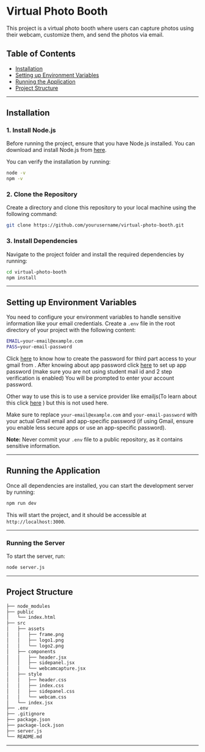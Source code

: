 
# Virtual Photo Booth

This project is a virtual photo booth where users can capture photos using their webcam, customize them, and send the photos via email.

## Table of Contents
- [Installation](#installation)
- [Setting up Environment Variables](#setting-up-environment-variables)
- [Running the Application](#running-the-application)
- [Project Structure](#project-structure)

---

## Installation

### 1. Install Node.js
Before running the project, ensure that you have Node.js installed. You can download and install Node.js from [here](https://nodejs.org/en/download/).

You can verify the installation by running:

```bash
node -v
npm -v
```

### 2. Clone the Repository
Create a directory and clone this repository to your local machine using the following command:

```bash
git clone https://github.com/yourusername/virtual-photo-booth.git
```

### 3. Install Dependencies
Navigate to the project folder and install the required dependencies by running:

```bash
cd virtual-photo-booth
npm install
```

---

## Setting up Environment Variables

You need to configure your environment variables to handle sensitive information like your email credentials. Create a `.env` file in the root directory of your project with the following content:

```bash
EMAIL=your-email@example.com
PASS=your-email-password
```

Click [here](https://support.google.com/accounts/answer/185833?hl=en) to know how to create the password for third part access to your gmail from .
After knowing about app password click [here](https://myaccount.google.com/apppasswords) to set up app password (make sure you are not using student mail id and 2 step verification is enabled)
You will be prompted to enter your account password.

Other way to use this is to use a service provider like emailjs(To learn about this click [here](https://www.emailjs.com/docs/) ) but this is not used here.

Make sure to replace `your-email@example.com` and `your-email-password` with your actual Gmail email and app-specific password (if using Gmail, ensure you enable less secure apps or use an app-specific password).

**Note:** Never commit your `.env` file to a public repository, as it contains sensitive information.

---

## Running the Application

Once all dependencies are installed, you can start the development server by running:

```bash
npm run dev
```

This will start the project, and it should be accessible at `http://localhost:3000`.

---

### Running the Server

To start the server, run:

```bash
node server.js
```

---

## Project Structure

```bash
├── node_modules
├── public
│   └── index.html
├── src
│   ├── assets
│   │   ├── frame.png
│   │   ├── logo1.png
│   │   └── logo2.png
│   ├── components
│   │   ├── header.jsx
│   │   ├── sidepanel.jsx
│   │   └── webcamcapture.jsx
│   ├── style
│   │   ├── header.css
│   │   ├── index.css
│   │   ├── sidepanel.css
│   │   └── webcam.css
│   └── index.jsx
├── .env
├── .gitignore
├── package.json
├── package-lock.json
├── server.js
└── README.md
```

---
